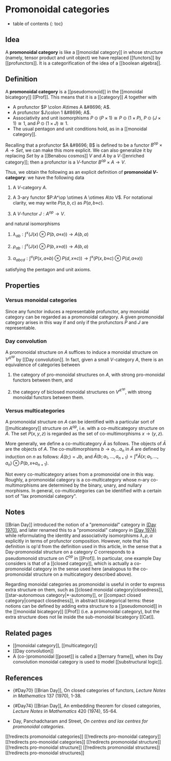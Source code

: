 # Promonoidal categories
* table of contents
{: toc}

## Idea

A **promonoidal category** is like a [[monoidal category]] in whose structure (namely, tensor product and unit object) we have replaced [[functors]] by [[profunctors]].  It is a categorification of the idea of a [[boolean algebra]].

## Definition

A **promonoidal category** is a [[pseudomonoid]] in the [[monoidal bicategory]] [[Prof]].  This means that it is a [[category]] $A$ together with

* A profunctor $P \colon A\times A &#8696; A$.
* A profunctor $J\colon 1 &#8696; A$.
* Associativity and unit isomorphisms $P \odot (P\times 1) \cong P\odot (1\times P)$, $P\odot (J\times 1) \cong 1$, and $P\odot (1\times J) \cong 1$.
* The usual pentagon and unit conditions hold, as in a [[monoidal category]].

Recalling that a profunctor $A &#8696; B$ is defined to be a functor $B^{op}\times A \to Set$, we can make this more explicit.  We can also generalize it by replacing $Set$ by a [[Benabou cosmos]] $V$ and $A$ by a $V$-[[enriched category]]; then a profunctor is a $V$-functor $B^{op}\times A \to V$.

Thus, we obtain the following as an explicit definition of **promonoidal $V$-category**: we have the following data

1. A $V$-category $A$.

1. A $3$-ary functor $P:A^\op \otimes A \otimes A\to V$.  For notational clarity, we may write $P(a,b,c)$ as $P(a,b \diamond c)$.

1. A $V$-functor $J:A^{op}\to V$.

and natural isomorphisms

1. $\lambda_{ab}:\int^x (J(x) \otimes P(b,a \diamond x))\to A(b,a)$

1. $\rho_{ab}: \int^x ( J(x)\otimes P(b,x \diamond a))\to A(b,a)$

1. $\alpha_{abcd}: \int^x (P(x,a\diamond b)\otimes P(d,x\diamond c)) \to \int^x(P(x,b\diamond c)\otimes P(d,a\diamond x))$

satisfying the pentagon and unit axioms.

## Properties

### Versus monoidal categories

Since any functor induces a representable profunctor, any monoidal category can be regarded as a promonoidal category.  A given promonoidal category arises in this way if and only if the profunctors $P$ and $J$ are representable.

### Day convolution

A promonoidal structure on $A$ suffices to induce a monoidal structure on $V^{A^{op}}$ by [[Day convolution]].  In fact, given a small $V$-category $A$, there is an equivalence of categories between

1. the category of pro-monoidal structures on $A$, with strong pro-monoidal functors between them, and 

1. the category of biclosed monoidal structures on $V^{A^{op}}$, with strong monoidal functors between them.

### Versus multicategories

A promonoidal structure on $A$ can be identified with a particular sort of [[multicategory]] structure on $A^{op}$, i.e. with a co-multicategory structure on $A$.  The set $P(x, y, z)$ is regarded as the set of co-multimorphisms $x \to (y,z)$.

More generally, we define a co-multicategory $\bar A$ as follows.  The objects of $\bar A$ are the objects of $A$.  The co-multimorphisms $b\to a_1\dots a_n$ in $\bar A$ are defined by induction on $n$ as follows: $\bar A(b;)=Jb$, and $\bar A(b;a_1,\dots,a_{n+1})=\int^x\bar A(x;a_1,\dots,a_n)\otimes P(b,x\diamond a_{n+1})$.

Not every co-multicategory arises from a promonoidal one in this way.  Roughly, a promonoidal category is a co-multicategory whose $n$-ary co-multimorphisms are determined by the binary, unary, and nullary morphisms.  In general, co-multicategories can be identified with a certain sort of "lax promonidal category".

## Notes

[[Brian Day]] introduced the notion of a "premonoidal" category in [(Day 1970)](#Day70), and later renamed this to a "promonoidal" category in [(Day 1974)](#Day74) while reformulating the identity and associativity isomorphisms $\lambda,\rho,\alpha$ explicitly in terms of profunctor composition.  However, note that his definition is op'd from the definition used in this article, in the sense that a Day-promonoidal structure on a category $C$ corresponds to a pseudomonoid structure on $C^{op}$ in [[Prof]].  In particular, one example Day considers is that of a [[closed category]], which is actually a co-promonoidal category in the sense used here (analogous to the co-promonoidal structure on a multicategory described above).

Regarding monoidal categories as promonoidal is useful in order to express extra structure on them, such as [[closed monoidal category|closedness]], [[star-autonomous category|$\ast$-autonomy]], or [[compact closed category|compact closedness]], in abstract bicategorical terms: these notions can be defined by adding extra structure to a [[pseudomonoid]] in the [[monoidal bicategory]] [[Prof]] (i.e. a promonoidal category), but the extra structure does not lie inside the sub-monoidal bicategory [[Cat]].

## Related pages

* [[monoidal category]], [[multicategory]]
* [[Day convolution]]
* A (co-)promonoidal [[poset]] is called a [[ternary frame]], when its Day convolution monoidal category is used to model [[substructural logic]].

## References

* {#Day70} [[Brian Day]], On closed categories of functors, _Lecture Notes in Mathematics_ 137 (1970), 1-38.

* {#Day74} [[Brian Day]], An embedding theorem for closed categories, _Lecture Notes in Mathematics_ 420 (1974), 55-64.

* Day, Panchadcharam and Street, *On centres and lax centres for promonoidal categories*.

[[!redirects promonoidal categories]]
[[!redirects pro-monoidal category]]
[[!redirects pro-monoidal categories]]
[[!redirects promonoidal structure]]
[[!redirects pro-monoidal structure]]
[[!redirects promonoidal structures]]
[[!redirects pro-monoidal structures]]

